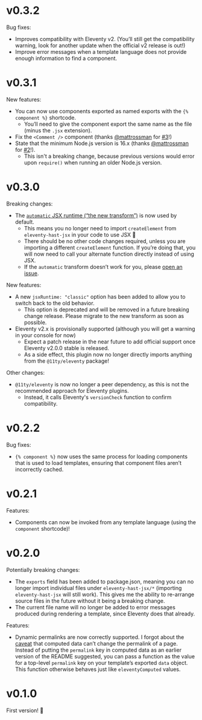# v0.3.2

Bug fixes:

- Improves compatibility with Eleventy v2. (You’ll still get the compatibility warning, look for another update when the official v2 release is out!)
- Improve error messages when a template language does not provide enough information to find a component.

# v0.3.1

New features:

- You can now use components exported as named exports with the `{% component %}` shortcode.
  - You’ll need to give the component export the same name as the file (minus the `.jsx` extension).
- Fix the `<Comment />` component (thanks [@mattrossman] for [#3]!)
- State that the minimum Node.js version is 16.x (thanks [@mattrossman] for [#2]!).
  - This isn't a breaking change, because previous versions would error upon `require()` when running an older Node.js version.

[@mattrossman]: https://github.com/mattrossman
[#2]: https://github.com/j-f1/eleventy-hast-jsx/issues/2
[#3]: https://github.com/j-f1/eleventy-hast-jsx/issues/3

# v0.3.0

Breaking changes:

- The [`automatic` JSX runtime (“the new transform”)](https://reactjs.org/blog/2020/09/22/introducing-the-new-jsx-transform.html) is now used by default.
  - This means you no longer need to import `createElement` from `eleventy-hast-jsx` in your code to use JSX 🎉
  - There should be no other code changes required, unless you are importing a different `createElement` function. If you’re doing that, you will now need to call your alternate function directly instead of using JSX.
  - If the `automatic` transform doesn’t work for you, please [open an issue](https://github.com/j-f1/eleventy-hast-jsx/issues/new/choose).

New features:

- A new `jsxRuntime: "classic"` option has been added to allow you to switch back to the old behavior.
  - This option is deprecated and will be removed in a future breaking change release. Please migrate to the new transform as soon as possible.
- Eleventy v2.x is provisionally supported (although you will get a warning in your console for now)
  - Expect a patch release in the near future to add official support once Eleventy v2.0.0 stable is released.
  - As a side effect, this plugin now no longer directly imports anything from the `@11ty/eleventy` package!

Other changes:

- `@11ty/eleventy` is now no longer a peer dependency, as this is not the recommended approach for Eleventy plugins.
  - Instead, it calls Eleventy's `versionCheck` function to confirm compatibility.

# v0.2.2

Bug fixes:

- `{% component %}` now uses the same process for loading components that is used to load templates, ensuring that component files aren’t incorrectly cached.

# v0.2.1

Features:

- Components can now be invoked from any template language (using the `component` shortcode)!

# v0.2.0

Potentially breaking changes:

- The `exports` field has been added to package.json, meaning you can no longer import individual files under `eleventy-hast-jsx/*` (importing `eleventy-hast-jsx` will still work). This gives me the ability to re-arrange source files in the future without it being a breaking change.
- The current file name will no longer be added to error messages produced during rendering a template, since Eleventy does that already.

Features:

- Dynamic permalinks are now correctly supported. I forgot about the [caveat](https://www.11ty.dev/docs/data-computed/) that computed data can’t change the permalink of a page. Instead of putting the `permalink` key in computed data as an earlier version of the README suggested, you can pass a function as the value for a top-level `permalink` key on your template’s exported `data` object. This function otherwise behaves just like `eleventyComputed` values.

# v0.1.0

First version! 🎉
